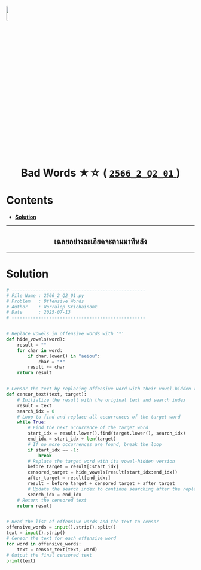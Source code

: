 <p align="left">
  <a href="../../README.md">
    <img src="../../../../Z99-OTHERS/00-common/00-back.png" style="width:10%">
  </a>
</p>

<div align="center">
  <h1>
    Bad Words ★☆ (
      <a href="https://drive.google.com/file/d/1EbQl9iRAR5RYoMG8uj5-foiY2b5J6Ydo/view?usp=sharing">
        <code>2566_2_Q2_01</code>
      </a>
    )
  </h1>
</div>

# Contents

-   [**Solution**](#solution)

---

<div align="center">
  <h2>เฉลยอย่างละเอียดจะตามมาทีหลัง</h2>
</div>

---

# Solution

```python
# --------------------------------------------------
# File Name : 2566_2_Q2_01.py
# Problem   : Offensive Words
# Author    : Worralop Srichainont
# Date      : 2025-07-13
# --------------------------------------------------


# Replace vowels in offensive words with '*'
def hide_vowels(word):
    result = ""
    for char in word:
        if char.lower() in "aeiou":
            char = "*"
        result += char
    return result


# Censor the text by replacing offensive word with their vowel-hidden versions
def censor_text(text, target):
    # Initialize the result with the original text and search index
    result = text
    search_idx = 0
    # Loop to find and replace all occurrences of the target word
    while True:
        # Find the next occurrence of the target word
        start_idx = result.lower().find(target.lower(), search_idx)
        end_idx = start_idx + len(target)
        # If no more occurrences are found, break the loop
        if start_idx == -1:
            break
        # Replace the target word with its vowel-hidden version
        before_target = result[:start_idx]
        censored_target = hide_vowels(result[start_idx:end_idx])
        after_target = result[end_idx:]
        result = before_target + censored_target + after_target
        # Update the search index to continue searching after the replaced word
        search_idx = end_idx
    # Return the censored text
    return result


# Read the list of offensive words and the text to censor
offensive_words = input().strip().split()
text = input().strip()
# Censor the text for each offensive word
for word in offensive_words:
    text = censor_text(text, word)
# Output the final censored text
print(text)
```
